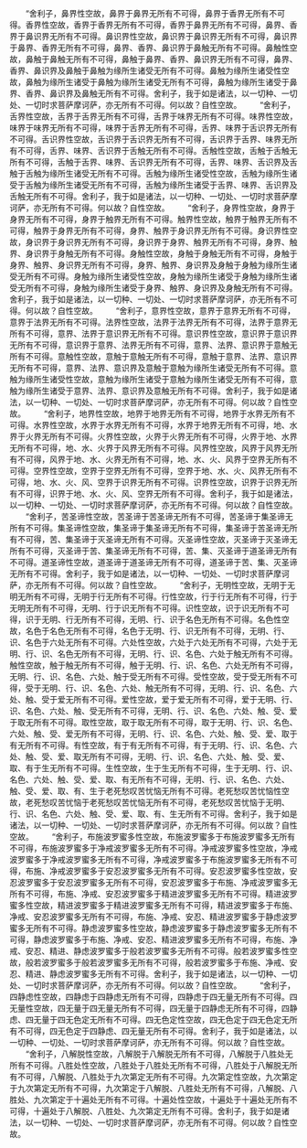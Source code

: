<!-- { "loadSidebar": true } -->
　　“舍利子，鼻界性空故，鼻界于鼻界无所有不可得，鼻界于香界无所有不可得。香界性空故，香界于香界无所有不可得，香界于鼻界无所有不可得，鼻界、香界于鼻识界无所有不可得。鼻识界性空故，鼻识界于鼻识界无所有不可得，鼻识界于鼻界、香界无所有不可得，鼻界、香界、鼻识界于鼻触无所有不可得。鼻触性空故，鼻触于鼻触无所有不可得，鼻触于鼻界、香界、鼻识界无所有不可得，鼻界、香界、鼻识界及鼻触于鼻触为缘所生诸受无所有不可得。鼻触为缘所生诸受性空故，鼻触为缘所生诸受于鼻触为缘所生诸受无所有不可得，鼻触为缘所生诸受于鼻界、香界、鼻识界及鼻触无所有不可得。舍利子，我于如是诸法，以一切种、一切处、一切时求菩萨摩诃萨，亦无所有不可得。何以故？自性空故。
　　“舍利子，舌界性空故，舌界于舌界无所有不可得，舌界于味界无所有不可得。味界性空故，味界于味界无所有不可得，味界于舌界无所有不可得，舌界、味界于舌识界无所有不可得。舌识界性空故，舌识界于舌识界无所有不可得，舌识界于舌界、味界无所有不可得，舌界、味界、舌识界于舌触无所有不可得。舌触性空故，舌触于舌触无所有不可得，舌触于舌界、味界、舌识界无所有不可得，舌界、味界、舌识界及舌触于舌触为缘所生诸受无所有不可得。舌触为缘所生诸受性空故，舌触为缘所生诸受于舌触为缘所生诸受无所有不可得，舌触为缘所生诸受于舌界、味界、舌识界及舌触无所有不可得。舍利子，我于如是诸法，以一切种、一切处、一切时求菩萨摩诃萨，亦无所有不可得。何以故？自性空故。
　　“舍利子，身界性空故，身界于身界无所有不可得，身界于触界无所有不可得。触界性空故，触界于触界无所有不可得，触界于身界无所有不可得，身界、触界于身识界无所有不可得。身识界性空故，身识界于身识界无所有不可得，身识界于身界、触界无所有不可得，身界、触界、身识界于身触无所有不可得。身触性空故，身触于身触无所有不可得，身触于身界、触界、身识界无所有不可得，身界、触界、身识界及身触于身触为缘所生诸受无所有不可得。身触为缘所生诸受性空故，身触为缘所生诸受于身触为缘所生诸受无所有不可得，身触为缘所生诸受于身界、触界、身识界及身触无所有不可得。舍利子，我于如是诸法，以一切种、一切处、一切时求菩萨摩诃萨，亦无所有不可得。何以故？自性空故。
　　“舍利子，意界性空故，意界于意界无所有不可得，意界于法界无所有不可得。法界性空故，法界于法界无所有不可得，法界于意界无所有不可得，意界、法界于意识界无所有不可得。意识界性空故，意识界于意识界无所有不可得，意识界于意界、法界无所有不可得，意界、法界、意识界于意触无所有不可得。意触性空故，意触于意触无所有不可得，意触于意界、法界、意识界无所有不可得，意界、法界、意识界及意触于意触为缘所生诸受无所有不可得。意触为缘所生诸受性空故，意触为缘所生诸受于意触为缘所生诸受无所有不可得，意触为缘所生诸受于意界、法界、意识界及意触无所有不可得。舍利子，我于如是诸法，以一切种、一切处、一切时求菩萨摩诃萨，亦无所有不可得。何以故？自性空故。
　　“舍利子，地界性空故，地界于地界无所有不可得，地界于水界无所有不可得。水界性空故，水界于水界无所有不可得，水界于地界无所有不可得，地、水界于火界无所有不可得。火界性空故，火界于火界无所有不可得，火界于地、水界无所有不可得，地、水、火界于风界无所有不可得。风界性空故，风界于风界无所有不可得，风界于地、水、火界无所有不可得，地、水、火、风界于空界无所有不可得。空界性空故，空界于空界无所有不可得，空界于地、水、火、风界无所有不可得，地、水、火、风、空界于识界无所有不可得。识界性空故，识界于识界无所有不可得，识界于地、水、火、风、空界无所有不可得。舍利子，我于如是诸法，以一切种、一切处、一切时求菩萨摩诃萨，亦无所有不可得。何以故？自性空故。
　　“舍利子，苦圣谛性空故，苦圣谛于苦圣谛无所有不可得，苦圣谛于集圣谛无所有不可得。集圣谛性空故，集圣谛于集圣谛无所有不可得，集圣谛于苦圣谛无所有不可得，苦、集圣谛于灭圣谛无所有不可得。灭圣谛性空故，灭圣谛于灭圣谛无所有不可得，灭圣谛于苦、集圣谛无所有不可得，苦、集、灭圣谛于道圣谛无所有不可得。道圣谛性空故，道圣谛于道圣谛无所有不可得，道圣谛于苦、集、灭圣谛无所有不可得。舍利子，我于如是诸法，以一切种、一切处、一切时求菩萨摩诃萨，亦无所有不可得。何以故？自性空故。
　　“舍利子，无明性空故，无明于无明无所有不可得，无明于行无所有不可得。行性空故，行于行无所有不可得，行于无明无所有不可得，无明、行于识无所有不可得。识性空故，识于识无所有不可得，识于无明、行无所有不可得，无明、行、识于名色无所有不可得。名色性空故，名色于名色无所有不可得，名色于无明、行、识无所有不可得，无明、行、识、名色于六处无所有不可得。六处性空故，六处于六处无所有不可得，六处于无明、行、识、名色无所有不可得，无明、行、识、名色、六处于触无所有不可得。触性空故，触于触无所有不可得，触于无明、行、识、名色、六处无所有不可得，无明、行、识、名色、六处、触于受无所有不可得。受性空故，受于受无所有不可得，受于无明、行、识、名色、六处、触无所有不可得，无明、行、识、名色、六处、触、受于爱无所有不可得。爱性空故，爱于爱无所有不可得，爱于无明、行、识、名色、六处、触、受无所有不可得，无明、行、识、名色、六处、触、受、爱于取无所有不可得。取性空故，取于取无所有不可得，取于无明、行、识、名色、六处、触、受、爱无所有不可得，无明、行、识、名色、六处、触、受、爱、取于有无所有不可得。有性空故，有于有无所有不可得，有于无明、行、识、名色、六处、触、受、爱、取无所有不可得，无明、行、识、名色、六处、触、受、爱、取、有于生无所有不可得。生性空故，生于生无所有不可得，生于无明、行、识、名色、六处、触、受、爱、取、有无所有不可得，无明、行、识、名色、六处、触、受、爱、取、有、生于老死愁叹苦忧恼无所有不可得。老死愁叹苦忧恼性空故，老死愁叹苦忧恼于老死愁叹苦忧恼无所有不可得，老死愁叹苦忧恼于无明、行、识、名色、六处、触、受、爱、取、有、生无所有不可得。舍利子，我于如是诸法，以一切种、一切处、一切时求菩萨摩诃萨，亦无所有不可得。何以故？自性空故。
　　“舍利子，布施波罗蜜多性空故，布施波罗蜜多于布施波罗蜜多无所有不可得，布施波罗蜜多于净戒波罗蜜多无所有不可得。净戒波罗蜜多性空故，净戒波罗蜜多于净戒波罗蜜多无所有不可得，净戒波罗蜜多于布施波罗蜜多无所有不可得，布施、净戒波罗蜜多于安忍波罗蜜多无所有不可得。安忍波罗蜜多性空故，安忍波罗蜜多于安忍波罗蜜多无所有不可得，安忍波罗蜜多于布施、净戒波罗蜜多无所有不可得，布施、净戒、安忍波罗蜜多于精进波罗蜜多无所有不可得。精进波罗蜜多性空故，精进波罗蜜多于精进波罗蜜多无所有不可得，精进波罗蜜多于布施、净戒、安忍波罗蜜多无所有不可得，布施、净戒、安忍、精进波罗蜜多于静虑波罗蜜多无所有不可得。静虑波罗蜜多性空故，静虑波罗蜜多于静虑波罗蜜多无所有不可得，静虑波罗蜜多于布施、净戒、安忍、精进波罗蜜多无所有不可得，布施、净戒、安忍、精进、静虑波罗蜜多于般若波罗蜜多无所有不可得。般若波罗蜜多性空故，般若波罗蜜多于般若波罗蜜多无所有不可得，般若波罗蜜多于布施、净戒、安忍、精进、静虑波罗蜜多无所有不可得。舍利子，我于如是诸法，以一切种、一切处、一切时求菩萨摩诃萨，亦无所有不可得。何以故？自性空故。
　　“舍利子，四静虑性空故，四静虑于四静虑无所有不可得，四静虑于四无量无所有不可得。四无量性空故，四无量于四无量无所有不可得，四无量于四静虑无所有不可得，四静虑、四无量于四无色定无所有不可得。四无色定性空故，四无色定于四无色定无所有不可得，四无色定于四静虑、四无量无所有不可得。舍利子，我于如是诸法，以一切种、一切处、一切时求菩萨摩诃萨，亦无所有不可得。何以故？自性空故。
　　“舍利子，八解脱性空故，八解脱于八解脱无所有不可得，八解脱于八胜处无所有不可得。八胜处性空故，八胜处于八胜处无所有不可得，八胜处于八解脱无所有不可得，八解脱、八胜处于九次第定无所有不可得。九次第定性空故，九次第定于九次第定无所有不可得，九次第定于八解脱、八胜处无所有不可得，八解脱、八胜处、九次第定于十遍处无所有不可得。十遍处性空故，十遍处于十遍处无所有不可得，十遍处于八解脱、八胜处、九次第定无所有不可得。舍利子，我于如是诸法，以一切种、一切处、一切时求菩萨摩诃萨，亦无所有不可得。何以故？自性空故。
